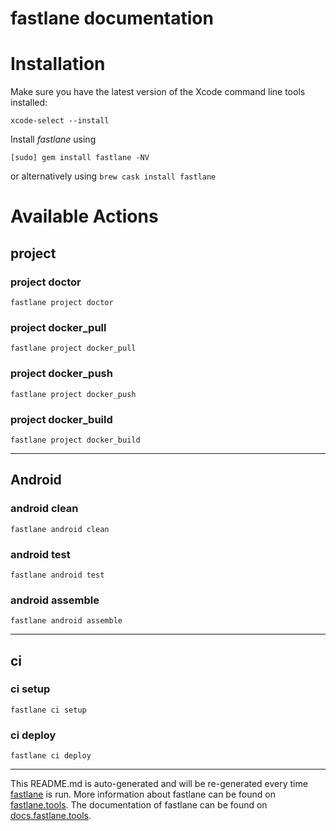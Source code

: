 fastlane documentation
================
# Installation

Make sure you have the latest version of the Xcode command line tools installed:

```
xcode-select --install
```

Install _fastlane_ using
```
[sudo] gem install fastlane -NV
```
or alternatively using `brew cask install fastlane`

# Available Actions
## project
### project doctor
```
fastlane project doctor
```

### project docker_pull
```
fastlane project docker_pull
```

### project docker_push
```
fastlane project docker_push
```

### project docker_build
```
fastlane project docker_build
```


----

## Android
### android clean
```
fastlane android clean
```

### android test
```
fastlane android test
```

### android assemble
```
fastlane android assemble
```


----

## ci
### ci setup
```
fastlane ci setup
```

### ci deploy
```
fastlane ci deploy
```


----

This README.md is auto-generated and will be re-generated every time [fastlane](https://fastlane.tools) is run.
More information about fastlane can be found on [fastlane.tools](https://fastlane.tools).
The documentation of fastlane can be found on [docs.fastlane.tools](https://docs.fastlane.tools).
